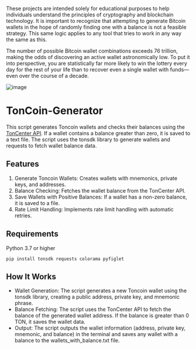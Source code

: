 These projects are intended solely for educational purposes to help individuals understand the principles of cryptography and blockchain technology. It is important to recognize that attempting to generate Bitcoin wallets in the hope of randomly finding one with a balance is not a feasible strategy. This same logic applies to any tool that tries to work in any way the same as this.

The number of possible Bitcoin wallet combinations exceeds 76 trillion, making the odds of discovering an active wallet astronomically low. To put it into perspective, you are statistically far more likely to win the lottery every day for the rest of your life than to recover even a single wallet with funds—even over the course of a decade.


![image](https://github.com/user-attachments/assets/c7f71731-62bd-4727-af65-c3a50eaf9311)


# TonCoin-Generator
This script generates Toncoin wallets and checks their balances using the [TonCenter API](https://toncenter.com/api/v2/getAddressInformation?address={}). If a wallet contains a balance greater than zero, it is saved to a text file. The script uses the tonsdk library to generate wallets and requests to fetch wallet balance data.


## Features
1. Generate Toncoin Wallets: Creates wallets with mnemonics, private keys, and addresses.
2. Balance Checking: Fetches the wallet balance from the TonCenter API.
3. Save Wallets with Positive Balances: If a wallet has a non-zero balance, it is saved to a file.
4. Rate Limit Handling: Implements rate limit handling with automatic retries.

## Requirements
Python 3.7 or higher
```
pip install tonsdk requests colorama pyfiglet
```


## How It Works
- Wallet Generation: The script generates a new Toncoin wallet using the tonsdk library, creating a public address, private key, and mnemonic phrase.
- Balance Fetching: The script uses the TonCenter API to fetch the balance of the generated wallet address. If the balance is greater than 0 TON, it saves the wallet data.
- Output: The script outputs the wallet information (address, private key, mnemonic, and balance) in the terminal and saves any wallet with a balance to the wallets_with_balance.txt file.

